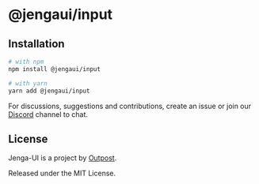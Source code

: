 # @jengaui/input

## Installation

```sh
# with npm
npm install @jengaui/input

# with yarn
yarn add @jengaui/input
```

For discussions, suggestions and contributions, create an issue or join our [Discord](https://discord.gg/sHnHPnAPZj) channel to chat.

## License

Jenga-UI is a project by [Outpost](https://outpost.run).

Released under the MIT License.
